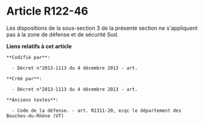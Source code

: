 # Article R122-46

Les dispositions de la sous-section 3 de la présente section ne s'appliquent pas à la zone de défense et de sécurité Sud.

**Liens relatifs à cet article**

	**Codifié par**:

	  - Décret n°2013-1113 du 4 décembre 2013 - art.

	**Créé par**:

	  - Décret n°2013-1113 du 4 décembre 2013 - art.

	**Anciens textes**:

	  - Code de la défense. - art. R1311-20, ecqc le département des Bouches-du-Rhône (VT)
